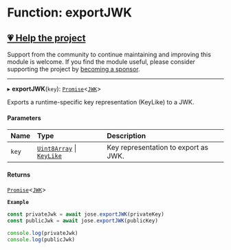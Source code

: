 # Function: exportJWK

## [💗 Help the project](https://github.com/sponsors/panva)

Support from the community to continue maintaining and improving this module is welcome. If you find the module useful, please consider supporting the project by [becoming a sponsor](https://github.com/sponsors/panva).

---

▸ **exportJWK**(`key`): [`Promise`]( https://developer.mozilla.org/docs/Web/JavaScript/Reference/Global_Objects/Promise )\<[`JWK`](../interfaces/types.JWK.md)\>

Exports a runtime-specific key representation (KeyLike) to a JWK.

#### Parameters

| Name | Type | Description |
| :------ | :------ | :------ |
| `key` | [`Uint8Array`]( https://developer.mozilla.org/docs/Web/JavaScript/Reference/Global_Objects/Uint8Array ) \| [`KeyLike`](../types/types.KeyLike.md) | Key representation to export as JWK. |

#### Returns

[`Promise`]( https://developer.mozilla.org/docs/Web/JavaScript/Reference/Global_Objects/Promise )\<[`JWK`](../interfaces/types.JWK.md)\>

**`Example`**

```js
const privateJwk = await jose.exportJWK(privateKey)
const publicJwk = await jose.exportJWK(publicKey)

console.log(privateJwk)
console.log(publicJwk)
```
